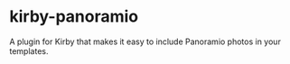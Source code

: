 kirby-panoramio
===============

A plugin for Kirby that makes it easy to include Panoramio photos in your templates.
